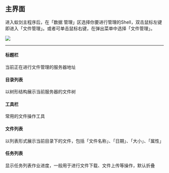 主界面
---

进入蚁剑主程序后，在「数据 管理」区选择你要进行管理的Shell，双击鼠标左键即进入「文件管理」。或者可单击鼠标右键，在弹出菜单中选择「文件管理」。

![][img_main_page_1]

---

#### 标题栏

当前正在进行文件管理的服务器地址

#### 目录列表

以树形结构展示当前服务器的文件树

#### 工具栏

常用的文件操作工具

#### 文件列表

以列表形式展示当前目录下的文件，包括「文件名称」、「日期」、「大小」、「属性」

#### 任务列表

显示任务列表作业进度，一般用于进行文件下载、文件上传等操作，默认折叠

[img_main_page_1]: http://as.xuanbo.cc/doc/file_manager/main_page_1.png
